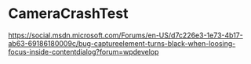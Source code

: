 # CameraCrashTest
https://social.msdn.microsoft.com/Forums/en-US/d7c226e3-1e73-4b17-ab63-69186180009c/bug-captureelement-turns-black-when-loosing-focus-inside-contentdialog?forum=wpdevelop
